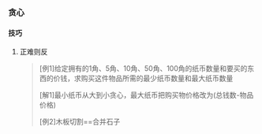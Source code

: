 ### 贪心

#### 技巧

1. 正难则反

   > [例1]给定拥有的1角、5角、10角、50角、100角的纸币数量和要买的东西的价钱，求购买这件物品所需的最少纸币数量和最大纸币数量
   >
   > [解1]最小纸币从大到小贪心，最大纸币把购买物价格改为(总钱数-物品价格)
   >
   > [例2]木板切割==合并石子